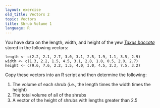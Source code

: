 ```yaml
---
layout: exercise
old_title: Vectors 2
topic: Vectors
title: Shrub Volume 1
language: R
---
```


You have data on the length, width, and height of the yew
[*Taxus baccata*](https://en.wikipedia.org/wiki/Taxus_baccata) stored in the
following vectors:

```
length <- c(2.2, 2.1, 2.7, 3.0, 3.1, 2.5, 1.9, 1.1, 3.5, 2.9)
width <- c(1.3, 2.2, 1.5, 4.5, 3.1, 2.8, 1.8, 0.5, 2.0, 2.7)
height <- c(9.6, 7.6, 2.2, 1.5, 4.0, 3.0, 4.5, 2.3, 7.5, 3.2)
```

Copy these vectors into an R script and then determine the following:

1. The volume of each shrub (i.e., the length times the width times the height)
2. The total volume of all of the shrubs
3. A vector of the height of shrubs with lengths greater than 2.5
